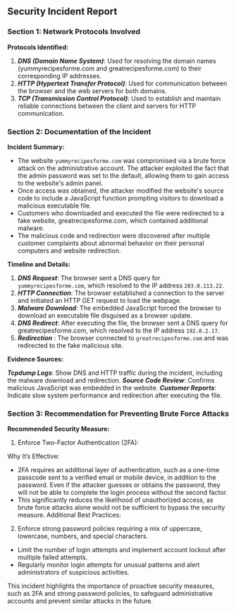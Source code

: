 <h2> Security Incident Report </h2>

### Section 1: Network Protocols Involved ###
**Protocols Identified:**
 
  1) **_DNS (Domain Name System)_**: Used for resolving the domain names (yummyrecipesforme.com and greatrecipesforme.com) to their corresponding IP addresses.
  2) **_HTTP (Hypertext Transfer Protocol)_**: Used for communication between the browser and the web servers for both domains.
  3) **_TCP (Transmission Control Protocol)_**: Used to establish and maintain reliable connections between the client and servers for HTTP communication.

### Section 2: Documentation of the Incident ###

**Incident Summary:**

- The website `yummyrecipesforme.com` was compromised via a brute force attack on the administrative account. The attacker exploited the fact that the admin password was set to the default, allowing them to gain access to the website's admin panel.
- Once access was obtained, the attacker modified the website's source code to include a JavaScript function prompting visitors to download a malicious executable file.
- Customers who downloaded and executed the file were redirected to a fake website, greatrecipesforme.com, which contained additional malware.
- The malicious code and redirection were discovered after multiple customer complaints about abnormal behavior on their personal computers and website redirection.

**Timeline and Details:**

1)  **_DNS Request_**: The browser sent a DNS query for `yummyrecipesforme.com`, which resolved to the IP address `203.0.113.22`.
2)  **_HTTP Connection_**: The browser established a connection to the server and initiated an HTTP GET request to load the webpage.
3)   **_Malware Download_**: The embedded JavaScript forced the browser to download an executable file disguised as a browser update.
4)  **_DNS Redirect_**: After executing the file, the browser sent a DNS query for greatrecipesforme.com, which resolved to the IP address `192.0.2.17`.
5)  **_Redirection_** : The browser connected to `greatrecipesforme.com` and was redirected to the fake malicious site.

**Evidence Sources:**

**_Tcpdump Logs_**: Show DNS and HTTP traffic during the incident, including the malware download and redirection.
**_Source Code Review_**: Confirms malicious JavaScript was embedded in the website.
**_Customer Reports_**: Indicate slow system performance and redirection after executing the file.

### Section 3: Recommendation for Preventing Brute Force Attacks ###

**Recommended Security Measure:**

1) Enforce Two-Factor Authentication (2FA):

 Why It’s Effective:
- 2FA requires an additional layer of authentication, such as a one-time passcode sent to a verified email or mobile device, in addition to the password. Even if the attacker guesses or obtains the password, they will not be able to complete the login process without the second factor.
- This significantly reduces the likelihood of unauthorized access, as brute force attacks alone would not be sufficient to bypass the security measure.
Additional Best Practices:

2) Enforce strong password policies requiring a mix of uppercase, lowercase, numbers, and special characters.
 
- Limit the number of login attempts and implement account lockout after multiple failed attempts.
- Regularly monitor login attempts for unusual patterns and alert administrators of suspicious activities.

This incident highlights the importance of proactive security measures, such as 2FA and strong password policies, to safeguard administrative accounts and prevent similar attacks in the future.
